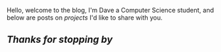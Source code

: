 Hello, welcome to the blog, I'm Dave a Computer Science student, and below are posts on *projects* I'd like to share with you. 

## *Thanks for stopping by*


